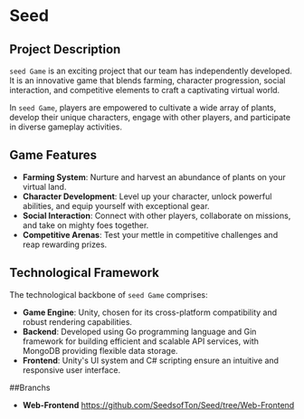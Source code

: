 # Seed
  
## Project Description  
  
`seed Game` is an exciting project that our team has independently developed. It is an innovative game that blends farming, character progression, social interaction, and competitive elements to craft a captivating virtual world.  
  
In `seed Game`, players are empowered to cultivate a wide array of plants, develop their unique characters, engage with other players, and participate in diverse gameplay activities.  
  
## Game Features  
  
- **Farming System**: Nurture and harvest an abundance of plants on your virtual land.  
- **Character Development**: Level up your character, unlock powerful abilities, and equip yourself with exceptional gear.  
- **Social Interaction**: Connect with other players, collaborate on missions, and take on mighty foes together.  
- **Competitive Arenas**: Test your mettle in competitive challenges and reap rewarding prizes.  
  
## Technological Framework  
  
The technological backbone of `seed Game` comprises:  
  
- **Game Engine**: Unity, chosen for its cross-platform compatibility and robust rendering capabilities.  
- **Backend**: Developed using Go programming language and Gin framework for building efficient and scalable API services, with MongoDB providing flexible data storage.  
- **Frontend**: Unity's UI system and C# scripting ensure an intuitive and responsive user interface.  

##Branchs

- **Web-Frontend** https://github.com/SeedsofTon/Seed/tree/Web-Frontend